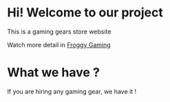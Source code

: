 # Hi! Welcome to our project

This is a gaming gears store website

Watch more detail in [Froggy Gaming](https://baby-frog.github.io/froggy-gaming/)

# What we have ?

If you are hiring any gaming gear, we have it !
